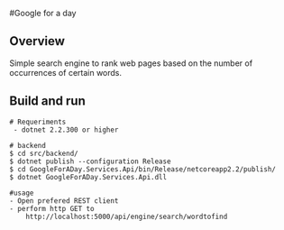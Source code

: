 #Google for a day

## Overview

Simple search engine to rank web pages based on the number of occurrences of certain words.

## Build and run 
	# Requeriments
	 - dotnet 2.2.300 or higher
	
	# backend
	$ cd src/backend/
	$ dotnet publish --configuration Release
	$ cd GoogleForADay.Services.Api/bin/Release/netcoreapp2.2/publish/
	$ dotnet GoogleForADay.Services.Api.dll
	
	#usage
	- Open prefered REST client
	- perform http GET to
		http://localhost:5000/api/engine/search/wordtofind
	

